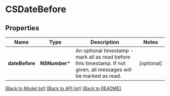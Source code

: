 # CSDateBefore

## Properties
Name | Type | Description | Notes
------------ | ------------- | ------------- | -------------
**dateBefore** | **NSNumber*** | An optional timestamp - mark all as read before this timestamp. If not given, all messages will be marked as read. | [optional] 

[[Back to Model list]](../README.md#documentation-for-models) [[Back to API list]](../README.md#documentation-for-api-endpoints) [[Back to README]](../README.md)


